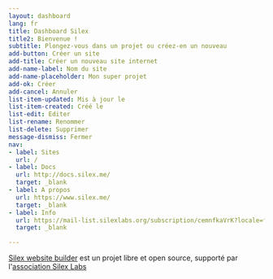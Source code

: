 ```yaml
---
layout: dashboard
lang: fr
title: Dashboard Silex
title2: Bienvenue !
subtitle: Plongez-vous dans un projet ou créez-en un nouveau
add-button: Créer un site
add-title: Créer un nouveau site internet
add-name-label: Nom du site
add-name-placeholder: Mon super projet
add-ok: Créer
add-cancel: Annuler
list-item-updated: Mis à jour le
list-item-created: Créé le
list-edit: Editer
list-rename: Renommer
list-delete: Supprimer
message-dismiss: Fermer
nav:
- label: Sites
  url: /
- label: Docs
  url: http://docs.silex.me/
  target: _blank
- label: A propos
  url: https://www.silex.me/
  target: _blank
- label: Info
  url: https://mail-list.silexlabs.org/subscription/cemnfkaVrK?locale=fr-FR&source=silex-dashboard
  target: _blank

---
```

[Silex website builder](https://www.silex.me/) est un projet libre et open source, supporté par l'[association Silex Labs](https://www.silexlabs.org/)
